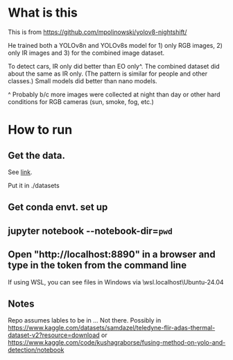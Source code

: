 # What is this
This is from https://github.com/mpolinowski/yolov8-nightshift/

He trained both a YOLOv8n and YOLOv8s model for 1) only RGB images, 2) only IR images and 3) for the combined image dataset.

To detect cars, IR only did better than EO only^.  The combined dataset did about the same as IR only.  (The pattern is similar for people and other classes.)  Small models did better than nano models.

^ Probably b/c more images were collected at night than day or other hard conditions for RGB cameras (sun, smoke, fog, etc.)

# How to run

## Get the data.

See [link](https://adas-dataset-v2.flirconservator.com/#multipartdownloadsection).  

Put it in ./datasets

## Get conda envt. set up

## jupyter notebook --notebook-dir=`pwd`

## Open "http://localhost:8890" in a browser and type in the token from the command line

If using WSL, you can see files in Windows via \\wsl.localhost\Ubuntu-24.04

## Notes

Repo assumes lables to be in ...
Not there.
Possibly in https://www.kaggle.com/datasets/samdazel/teledyne-flir-adas-thermal-dataset-v2?resource=download or https://www.kaggle.com/code/kushagraborse/fusing-method-on-yolo-and-detection/notebook